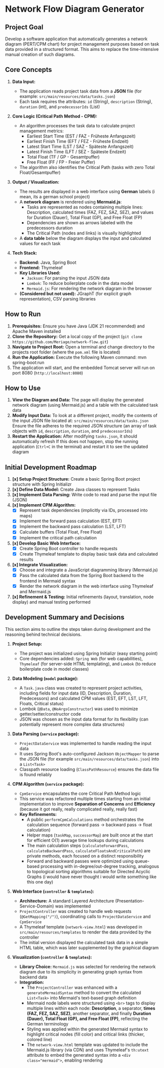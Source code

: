 # Network Flow Diagram Generator

## Project Goal

Develop a software application that automatically generates a network diagram
(PERT/CPM chart) for project management purposes based on task data provided in a
structured format. This aims to replace the time-intensive manual creation of
such diagrams.

## Core Concepts

1. **Data Input:**
    * The application reads project task data from a **JSON** file (for example: `src/main/resources/data/tasks.json`)
    * Each task requires the attributes: `id` (String), `description` (String), `duration` (int), and `predecessorIds` (List<String>)

2. **Core Logic (Critical Path Method - CPM):**
    * An algorithm processes the task data to calculate project management metrics:
        * Earliest Start Time (EST / FAZ - Früheste Anfangszeit)
        * Earliest Finish Time (EFT / FEZ - Früheste Endzeit)
        * Latest Start Time (LST / SAZ - Späteste Anfangszeit)
        * Latest Finish Time (LFT / SEZ - Späteste Endzeit)
        * Total Float (TF / GP - Gesamtpuffer)
        * Free Float (FF / FP - Freier Puffer)
    * The algorithm also identifies the Critical Path (tasks with zero Total Float/Gesamtpuffer)

3. **Output / Visualization:**
    * The results are displayed in a web interface using **German** labels (i mean, its a german school project)
    * A **network diagram** is rendered using **Mermaid.js**:
        * Tasks are represented as nodes containing multiple lines: Description, calculated times (FAZ, FEZ, SAZ, SEZ), and values for Duration (Dauer), Total Float (GP), and Free Float (FP)
        * Dependencies are shown as arrows labeled with the predecessors duration
        * The Critical Path (nodes and links) is visually highlighted
    * A **data table** below the diagram displays the input and calculated values for each task

4. **Tech Stack:**
    * **Backend:** Java, Spring Boot
    * **Frontend:** Thymeleaf
    * **Key Libraries Used:**
        * `Jackson`: For parsing the input JSON data
        * `Lombok`: To reduce boilerplate code in the data model
        * `Mermaid.js`: For rendering the network diagram in the browser
    * **(Considered but not used):** JGraphT (for explicit graph representation), CSV parsing libraries

## How to Run

1. **Prerequisites:** Ensure you have Java (JDK 21 recommended) and Apache Maven installed
2. **Clone the Repository:** Get a local copy of the project (`git clone https://github.com/Meriage/network-flow.git`)
3. **Navigate to Project Root:** Open a terminal and change directory to the projects root folder (where the `pom.xml` file is located)
4. **Run the Application:** Execute the following Maven command:
    mvn spring-boot:run
5. The application will start, and the embedded Tomcat server will run on port 8080 (`http://localhost:8080`)

## How to Use

1. **View the Diagram and Data:** The page will display the generated network diagram (using Mermaid.js) and a table with the calculated task data
2. **Modify Input Data:** To look at a different project, modify the contents of the input JSON file located at:
    `src/main/resources/data/tasks.json`
    Ensure the file adheres to the required JSON structure (an array of task objects with `id`, `description`, `duration`, and `predecessorIds`)
3. **Restart the Application:** After modifying `tasks.json`, it should automatically refresh
    If this does not happen, stop the running application (`Ctrl+C` in the terminal) and restart it to see the updated diagram

## Initial Development Roadmap

1. **[x] Setup Project Structure:** Create a basic Spring Boot project structure with Spring Initializr
2. **[x] Define Data Model:** Create Java classes to represent Tasks
3. **[x] Implement Data Parsing:** Write code to read and parse the input file (JSON)
4. **[x] Implement CPM Algorithm:**
    * [x] Represent task dependencies (implicitly via IDs, processed into maps)
    * [x] Implement the forward pass calculation (EST, EFT)
    * [x] Implement the backward pass calculation (LST, LFT)
    * [x] Calculate buffers (Total Float, Free Float)
    * [x] Implement the critical path calculation
5. **[x] Develop Basic Web Interface:**
    * [x] Create Spring Boot controller to handle requests
    * [x] Create Thymeleaf template to display basic task data and calculated results
6. **[x] Integrate Visualization:**
    * [x] Choose and integrate a JavaScript diagramming library (Mermaid.js)
    * [x] Pass the calculated data from the Spring Boot backend to the frontend in Mermaid syntax
    * [x] Render the network diagram in the web interface using Thymeleaf and Mermaid.js
7. **[x] Refinement & Testing:** Initial refinements (layout, translation, node display) and manual testing performed

## Development Summary and Decisions

This section aims to outline the steps taken during development and the reasoning behind technical decisions.

1. **Project Setup:**
    * The project was initialized using Spring Initializr (easy starting point)
    * Core dependencies added: `Spring Web` (for web capabilities), `Thymeleaf` (for server-side HTML templating), and `Lombok` (to reduce boilerplate code in model classes)

2. **Data Modeling (`model` package):**
    * A `Task.java` class was created to represent project activities, including fields for input data (ID, Description, Duration, Predecessors) and calculated CPM values (EST, EFT, LST, LFT, Floats, Critical status)
    * Lombok (`@Data`, `@NoArgsConstructor`) was used to minimize getter/setter/constructor code
    * JSON was chosen as the input data format for its flexibility (can potentially represent more complex data structures)

3. **Data Parsing (`service` package):**
    * `ProjectDataService` was implemented to handle reading the input data
    * It uses Spring Boot's auto-configured Jackson `ObjectMapper` to parse the JSON file (for example `src/main/resources/data/tasks.json`) into a `List<Task>`
    * Classpath resource loading (`ClassPathResource`) ensures the data file is found reliably

4. **CPM Algorithm (`service` package):**
    * `CpmService` encapsulates the core Critical Path Method logic
    * This service was refactored multiple times starting from an initial implementation to improve **Separation of Concerns** and **Efficiency**
    (because it got really, really complicated really, really fast)
    * **Key Refinements:**
        * A public `performCpmCalculations` method orchestrates the calculation sequence (forward pass -> backward pass -> float calculation)
        * Helper maps (`taskMap`, `successorMap`) are built once at the start for efficient O(1) average time lookups during calculations
        * The main calculation steps (`calculateForwardPass`, `calculateBackwardPass`, `calculateFloatsAndCriticalPath`) are private methods, each focused on a distinct responsibility
        * Forward and backward passes were optimized using queue-based processing with in-degree/out-degree tracking, analogous to topological sorting algorithms suitable for Directed Acyclic Graphs (i would have never thought i would write something like this one day)

5. **Web Interface (`controller` & `templates`):**
    * **Architecture:** A standard Layered Architecture (Presentation-Service-Domain) was implemented
    * `ProjectController` was created to handle web requests (`@GetMapping("/")`), coordinating calls to `ProjectDataService` and `CpmService`
    * A Thymeleaf template (`network-view.html`) was developed in `src/main/resources/templates` to render the data provided by the controller
    * The initial version displayed the calculated task data in a simple HTML table, which was later supplemented by the graphical diagram

6. **Visualization (`controller` & `templates`):**
    * **Library Choice:** `Mermaid.js` was selected for rendering the network diagram due to its simplicity in generating graph syntax from backend data
    * **Integration:**
        * The `ProjectController` was enhanced with a `generateMermaidSyntax` method to convert the calculated `List<Task>` into Mermaid's text-based graph definition
        * Mermaid node labels were structured using `<br>` tags to display multiple lines within each node: **Description**, a separator, **times (FAZ, FEZ, SAZ, SEZ)**, another separator, and finally **Duration (Dauer), Total Float (GP), and Free Float (FP)**, reflecting the German terminology
        * Styling was applied within the generated Mermaid syntax to highlight critical nodes (fill color) and critical links (thicker, colored line)
        * The `network-view.html` template was updated to include the Mermaid.js library (via CDN) and uses Thymeleaf's `th:utext` attribute to embed the generated syntax into a `<div class="mermaid">`, enabling rendering
